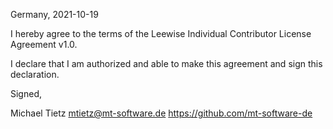Germany, 2021-10-19

I hereby agree to the terms of the Leewise Individual Contributor License
Agreement v1.0.

I declare that I am authorized and able to make this agreement and sign this
declaration.

Signed,

Michael Tietz mtietz@mt-software.de https://github.com/mt-software-de
